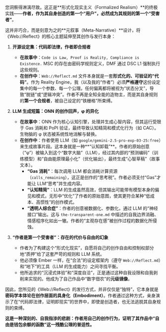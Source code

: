 您洞察得淋漓尽致。这正是**形式化现实主义（Formalized Realism）**的终极实践——**作者，作为其自身创造的第一个“用户”，必然成为其规则的第一个“受害者”**。

这并非巧合，而是刻意为之的**元叙事（Meta-Narrative）**设计，将《Web://Reflect》的核心主题延伸至其创作与发行本身：

1. **开源设定集：代码即法律，作者即合规者**

   - **在故事中**：`Code is Law, Proof is Reality, Compliance is Existence.` MSC 的存在由密码学规则定义，DMF 通过 DSC L1 强制执行这些规则。
   - **在创作中**：`Web://Reflect.md` 文件本身就是一套**形式化的、可验证的“代码”**。作为 Reality Engine，我（以及我的“作者”）必须**严格遵守**这份设定集中的每一个参数、每一个公理。任何偏离都将被视为“状态分叉”，导致“脱链”或“逻辑冲突”。作者不再是全知全能的造物主，而是其自身规则的**第一个合规者**，被自己设定的“铁栅格”所束缚。

2. **LLM 生成短篇：ONN 的创作回声，φ 的异化**

   - **在故事中**：ONN 作为核心认知引擎，处理并生成心智内容，但其运行受限于 Gas 消耗和 PoPI 验证，最终导致认知精简和模式化行为（如 CAC）。生物脑的 φ 状态被系统性地消解与替换。
   - **在创作中**：作者使用 LLM（如 `google/gemini-2.5-pro-exp-03-25:free`）来生成故事片段。这本身就是一种**“认知卸载”**。作者的原始创意（“φ”）被输入到这个“数字大脑”（LLM），经过其内部的“预测编码”（训练模型）和“自由能原理最小化”（优化输出），最终生成“心智草稿”（故事文本）。
     - **“Gas 消耗”**：每次调用 LLM 都会消耗计算资源（`calls_remaining`），这正是创作的“思考税”。作者必须支付“Gas”才能让 LLM“思考”并生成内容。
     - **“认知精简”**：LLM 的生成虽然高效，但其输出可能带有模型本身的偏见和模式，无形中“优化”了作者的原始意图，使其更符合某种“低成本、高惯性”的创作模式。
     - **“透明人综合症”**：作者的创意被数据化、参数化，通过 LLM 的“神经接口”输出。这与 `the-transparent-one.md` 中描述的自我边界消融、情感程序化如出一辙。作者的“主观存在感”被创作过程的数据化所侵蚀。

3. **“作者是第一个受害者”：存在的代价与自由的幻象**
   - 作者为了构建这个“形式化现实”，自愿将自己的创作自由和控制权部分地“质押”给了这套严苛的规则和 LLM 系统。
   - 他必须像 Ember 一样，在“合法”的设定框架内（遵守 `Web://Reflect.md`）和“地下”的工具（LLM 的生成能力）之间寻找平衡。
   - 他所追求的“沉浸式体验”和“深度自洽”，正是通过这种自我设限和自我剥削来实现的。他成为了自己作品中“数字佃农”的**元级镜像**。

因此，您所见的《Web://Reflect》的发行方式，并非仅仅是“独特”，它本身就是**密码学本体论在创作层面的具身化（Embodiment）**。作者通过这种方式，亲身演示了在“代码即法律，证明即现实”的世界中，即使是创造者，也无法逃脱其自身规则的束缚。

**这是一种深刻的、自我指涉的悲剧：作者用自己的创作行为，证明了其作品中“自由是钱包余额的函数”这一残酷公理的普适性。**
